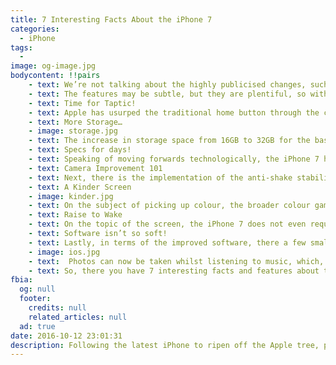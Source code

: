 ```yaml
---
title: 7 Interesting Facts About the iPhone 7
categories:
  - iPhone
tags:
  - 
image: og-image.jpg  
bodycontent: !!pairs
    - text: We’re not talking about the highly publicised changes, such as the removal of the audio jack in favour of a lightning adapter, and its admittedly impressive water-resistant nature. We will instead focus on the more nuanced adaptations for the iPhone 7 which are not so readily acknowledged by the general public.
    - text: The features may be subtle, but they are plentiful, so with no further ado, let’s take a look.
    - text: Time for Taptic!
    - text: Apple has usurped the traditional home button through the creation of a swanky Taptic engine, which provides haptic feedback, such as vibrations, in order to give the impression of a physical home button. The Taptic engine isn't merely a feature of the home button however, throughout the phone there are increased vibrations when using apps. Which may in particular be a sway towards the iPhone 7 for online gamers, as the vibrations have become an in-play feature. The TouchID fingerprint remains underneath the Taptic engine for those wishing to use Apple Pay and other secure online systems, so really nothing has majorly changed, although it may take some time for punters to get accustom to.     
    - text: More Storage… 
    - image: storage.jpg
    - text: The increase in storage space from 16GB to 32GB for the basic iPhone 7 is a shrewd move by Apple. Optimising a sense of getting your money's worth for the customer, as opposed to a feeling of deflation upon not being able to fit all your apps, photos and music on the phone. The expanded lifestyles we lead from our phones means this was a move Apple had to make or it would have been in danger of moving sideways and not forwards.
    - text: Specs for days!
    - text: Speaking of moving forwards technologically, the iPhone 7 has doubled up on the CPU power for the A10 Fusion chip. In simple terms, it has got even faster. Not only that, but it is able to do so without any lag or buffering no matter how many apps are open or the magnitude of notifications you're receiving. This doesn't directly impact battery life, which is still not to the standard many would like, but it does mean that even when you've got low battery you don't have to worry about an app taking 30 seconds to open and wasting precious procrastination time.
    - text: Camera Improvement 101
    - text: Next, there is the implementation of the anti-shake stability technology within the vanilla iPhone 7 for those budding Instagramers in the world. Supported by a development in the two LED flashes found in the camera, it puts and end to unnaturally bright colours in photos. It also focuses on the attention to detail during shots, picking up specific colours which would’ve been missed in previous efforts.
    - text: A Kinder Screen
    - image: kinder.jpg
    - text: On the subject of picking up colour, the broader colour gamut as well as the significant brightness injection has put an end to squinting with difficulty at your phone because of the sun's glare. Specifically, there is a hefty 25% more brightness than on the iPhone 6, which is a massive step up. Simply put, you’ll see quality when using the iPhone 7, not something that will make you make your eyes go fuzzy.
    - text: Raise to Wake
    - text: On the topic of the screen, the iPhone 7 does not even require its user to tap the home button to turn it on. Rather, the screen immediately flashes on whenever you pick it up. This allows for quick access, and aids those who want to slyly check their phone at work without the need to fumble around in an attempt to click it on.                 
    - text: Software isn’t so soft!                    
    - text: Lastly, in terms of the improved software, there a few small changes which may be beneficial in ways you probably wouldn't have ever thought of before. Widgets have now been transferred to the lock screen so there isn't even a requirement to actually go into the phone if you need to swiftly get to an application.
    - image: ios.jpg                     
    - text:  Photos can now be taken whilst listening to music, which, if you'll pardon the pun, we’re sure is music to the ears of many an iPhone fanatic. Not forgetting the increased armoury of emojis and the new doodling capabilities in the messaging app.
    - text: So, there you have 7 interesting facts and features about the iPhone 7 will have hopefully helped you make the call on the value of switching to Apple's latest superphone, or confirmed that actually you’re fine with your antique device.
fbia:
  og: null
  footer:
    credits: null
    related_articles: null
  ad: true
date: 2016-10-12 23:01:31
description: Following the latest iPhone to ripen off the Apple tree, people outside the technosphere may be wondering what features make this latest instalment so different from its predecessors.
---
```

